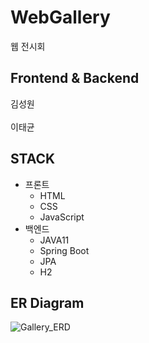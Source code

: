   
# WebGallery
  
웹 전시회

## Frontend & Backend
김성원
<br>  
이태균

## STACK
- 프론트
  - HTML
  - CSS
  - JavaScript
- 백엔드
  - JAVA11
  - Spring Boot
  - JPA
  - H2
  
## ER Diagram
  
![Gallery_ERD](https://user-images.githubusercontent.com/84495814/137609603-10f5ec96-5c9d-4ae9-b21d-3cda0f7e3f02.png)



